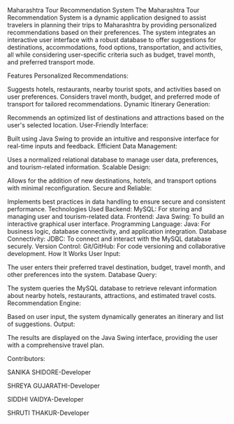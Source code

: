 Maharashtra Tour Recommendation System
The Maharashtra Tour Recommendation System is a dynamic application designed to assist travelers in planning their trips to Maharashtra by providing personalized recommendations based on their preferences. The system integrates an interactive user interface with a robust database to offer suggestions for destinations, accommodations, food options, transportation, and activities, all while considering user-specific criteria such as budget, travel month, and preferred transport mode.

Features
Personalized Recommendations:

Suggests hotels, restaurants, nearby tourist spots, and activities based on user preferences.
Considers travel month, budget, and preferred mode of transport for tailored recommendations.
Dynamic Itinerary Generation:

Recommends an optimized list of destinations and attractions based on the user's selected location.
User-Friendly Interface:

Built using Java Swing to provide an intuitive and responsive interface for real-time inputs and feedback.
Efficient Data Management:

Uses a normalized relational database to manage user data, preferences, and tourism-related information.
Scalable Design:

Allows for the addition of new destinations, hotels, and transport options with minimal reconfiguration.
Secure and Reliable:

Implements best practices in data handling to ensure secure and consistent performance.
Technologies Used
Backend:
MySQL: For storing and managing user and tourism-related data.
Frontend:
Java Swing: To build an interactive graphical user interface.
Programming Language:
Java: For business logic, database connectivity, and application integration.
Database Connectivity:
JDBC: To connect and interact with the MySQL database securely.
Version Control:
Git/GitHub: For code versioning and collaborative development.
How It Works
User Input:

The user enters their preferred travel destination, budget, travel month, and other preferences into the system.
Database Query:

The system queries the MySQL database to retrieve relevant information about nearby hotels, restaurants, attractions, and estimated travel costs.
Recommendation Engine:

Based on user input, the system dynamically generates an itinerary and list of suggestions.
Output:

The results are displayed on the Java Swing interface, providing the user with a comprehensive travel plan.

Contributors:

SANIKA SHIDORE-Developer

SHREYA GUJARATHI-Developer

SIDDHI VAIDYA-Developer

SHRUTI THAKUR-Developer









